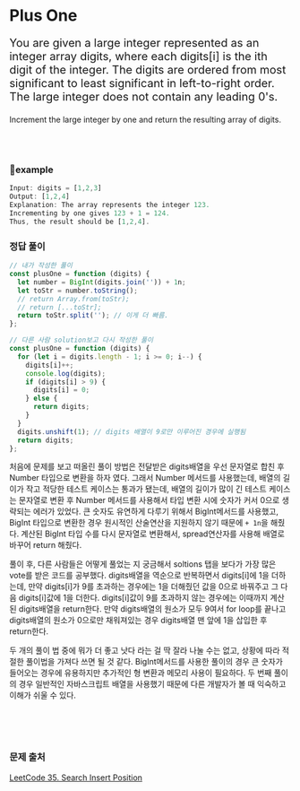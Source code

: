 # Plus One

<p style='font-size: 20px'>You are given a large integer represented as an integer array digits, where each digits[i] is the ith digit of the integer. The digits are ordered from most significant to least significant in left-to-right order. The large integer does not contain any leading 0's.

Increment the large integer by one and return the resulting array of digits.

</p>

<br />
<br />

### 🌱example

```javascript
Input: digits = [1,2,3]
Output: [1,2,4]
Explanation: The array represents the integer 123.
Incrementing by one gives 123 + 1 = 124.
Thus, the result should be [1,2,4].
```

### 정답 풀이

```javascript
// 내가 작성한 풀이
const plusOne = function (digits) {
  let number = BigInt(digits.join('')) + 1n;
  let toStr = number.toString();
  // return Array.from(toStr);
  // return [...toStr];
  return toStr.split(''); // 이게 더 빠름.
};

// 다른 사람 solution보고 다시 작성한 풀이
const plusOne = function (digits) {
  for (let i = digits.length - 1; i >= 0; i--) {
    digits[i]++;
    console.log(digits);
    if (digits[i] > 9) {
      digits[i] = 0;
    } else {
      return digits;
    }
  }
  digits.unshift(1); // digits 배열이 9로만 이루어진 경우에 실행됨
  return digits;
};
```

처음에 문제를 보고 떠올린 풀이 방법은 전달받은 digits배열을 우선 문자열로 합친 후 Number 타입으로 변환을 하자 였다.
그래서 Number 메서드를 사용했는데, 배열의 길이가 작고 적당한 테스트 케이스는 통과가 됐는데, 배열의 길이가 많이 긴 테스트 케이스는 문자열로 변환 후 Number 메서드를 사용해서 타입 변환 시에 숫자가 커서 0으로 생략되는 에러가 있었다.
큰 숫자도 유연하게 다루기 위해서 BigInt메서드를 사용했고, BigInt 타입으로 변환한 경우 원시적인 산술연산을 지원하지 않기 때문에 `+ 1n`을 해줬다. 계산된 BigInt 타입 수를 다시 문자열로 변환해서, spread연산자를 사용해 배열로 바꾸어 return 해줬다.

풀이 후, 다른 사람들은 어떻게 풀었는 지 궁금해서 soltions 탭을 보다가 가장 많은 vote를 받은 코드를 공부했다.
digits배열을 역순으로 반복하면서 digits[i]에 1을 더하는데, 만약 digits[i]가 9를 초과하는 경우에는 1을 더해줬던 값을 0으로 바꿔주고 그 다음 digits[i]값에 1을 더한다. digits[i]값이 9를 초과하지 않는 경우에는 이때까지 계산된 digits배열을 return한다. 만약 digits배열의 원소가 모두 9여서 for loop를 끝나고 digits배열의 원소가 0으로만 채워져있는 경우 digits배열 맨 앞에 1을 삽입한 후 return한다.

두 개의 풀이 법 중에 뭐가 더 좋고 낫다 라는 걸 딱 잘라 나눌 수는 없고, 상황에 따라 적절한 풀이법을 가져다 쓰면 될 것 같다.
BigInt메서드를 사용한 풀이의 경우 큰 숫자가 들어오는 경우에 유용하지만 추가적인 형 변환과 메모리 사용이 필요하다.
두 번째 풀이의 경우 일반적인 자바스크립트 배열을 사용했기 때문에 다른 개발자가 볼 때 익숙하고 이해가 쉬울 수 있다.

   <br />
   <br />
   <br />

### 문제 출처

<a href='https://leetcode.com/problems/search-insert-position/description/'>LeetCode 35. Search Insert Position</a>
